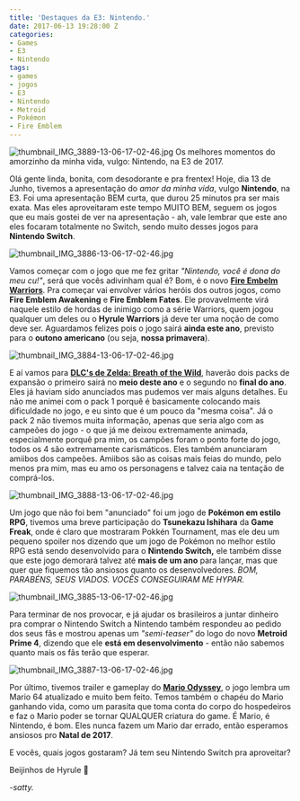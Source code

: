 ```yaml
---
title: 'Destaques da E3: Nintendo.'
date: 2017-06-13 19:28:00 Z
categories:
- Games
- E3
- Nintendo
tags:
- games
- jogos
- E3
- Nintendo
- Metroid
- Pokémon
- Fire Emblem
---
```


![thumbnail_IMG_3889-13-06-17-02-46.jpg](/uploads/thumbnail_IMG_3889-13-06-17-02-46.jpg)
Os melhores momentos do amorzinho da minha vida, vulgo: Nintendo, na E3 de 2017.

Olá gente linda, bonita, com desodorante e pra frentex! Hoje, dia 13 de Junho, tivemos a apresentação do *amor da minha vida*, vulgo **Nintendo**, na E3. Foi uma apresentação BEM curta, que durou 25 minutos pra ser mais exata. Mas eles aproveitaram este tempo MUITO BEM, seguem os jogos que eu mais gostei de ver na apresentação - ah, vale lembrar que este ano eles focaram totalmente no Switch, sendo muito desses jogos para **Nintendo Switch**.

![thumbnail_IMG_3886-13-06-17-02-46.jpg](/uploads/thumbnail_IMG_3886-13-06-17-02-46.jpg)

Vamos começar com o jogo que me fez gritar *"Nintendo, você é dona do meu cu!"*, será que vocês adivinham qual é? Bom, é o novo **[Fire Embelm Warriors](https://www.youtube.com/watch?v=R8Ia_PCKPpY)**. Pra começar vai envolver vários heróis dos outros jogos, como **Fire Emblem Awakening** e **Fire Emblem Fates**. Ele provavelmente virá naquele estilo de hordas de inimigo como a série Warriors, quem jogou qualquer um deles ou o **Hyrule Warriors** já deve ter uma noção de como deve ser. Aguardamos felizes pois o jogo sairá **ainda este ano**, previsto para o **outono americano** (ou seja, **nossa primavera**). 

![thumbnail_IMG_3884-13-06-17-02-46.jpg](/uploads/thumbnail_IMG_3884-13-06-17-02-46.jpg)

E aí vamos para **[DLC's de Zelda: Breath of the Wild](https://www.youtube.com/watch?v=Q-s67KdwpYI)**, haverão dois packs de expansão o primeiro sairá no **meio deste ano** e o segundo no **final do ano**. Eles já haviam sido anunciados mas pudemos ver mais alguns detalhes. Eu não me animei com o pack 1 porquê é basicamente colocando mais dificuldade no jogo, e eu sinto que é um pouco da "mesma coisa". Já o pack 2 não tivemos muita informação, apenas que seria algo com as campeões do jogo - o que já me deixou extremamente animada, especialmente porquê pra mim, os campões foram o ponto forte do jogo, todos os 4 são extremamente carismáticos. Eles também anunciaram amiibos dos campeões. Amiibos são as coisas mais feias do mundo, pelo menos pra mim, mas eu amo os personagens e talvez caia na tentação de comprá-los. 

![thumbnail_IMG_3888-13-06-17-02-46.jpg](/uploads/thumbnail_IMG_3888-13-06-17-02-46.jpg)

Um jogo que não foi bem "anunciado" foi um jogo de **Pokémon em estilo RPG**, tivemos uma breve participação do **Tsunekazu Ishihara** da **Game Freak**, onde é claro que mostraram Pokkén Tournament, mas ele deu um pequeno spoiler nos dizendo que um jogo de Pokémon no melhor estilo RPG está sendo desenvolvido para o **Nintendo Switch,** ele também disse que este jogo demorará talvez até **mais de um ano** para lançar, mas que quer que fiquemos tão ansiosos quanto os desenvolvedores. *BOM, PARABÉNS, SEUS VIADOS. VOCÊS CONSEGUIRAM ME HYPAR.*

![thumbnail_IMG_3885-13-06-17-02-46.jpg](/uploads/thumbnail_IMG_3885-13-06-17-02-46.jpg)

Para terminar de nos provocar, e já ajudar os brasileiros a juntar dinheiro pra comprar o Nintendo Switch a Nintendo também respondeu ao pedido dos seus fãs e mostrou apenas um *"semi-teaser"* do logo do novo **Metroid Prime 4**, dizendo que ele **está em desenvolvimento** - então não sabemos quanto mais os fãs terão que esperar.

![thumbnail_IMG_3887-13-06-17-02-46.jpg](/uploads/thumbnail_IMG_3887-13-06-17-02-46.jpg)

Por último, tivemos trailer e gameplay do **[Mario Odyssey](https://www.youtube.com/watch?v=wGQHQc_3ycE)**, o jogo lembra um Mario 64 atualizado e muito bem feito. Temos também o chapéu do Mario ganhando vida, como um parasita que toma conta do corpo do hospedeiros e faz o Mario poder se tornar QUALQUER criatura do game. É Mario, é Nintendo, é bom. Eles nunca fazem um Mario dar errado, então esperamos ansiosos pro **Natal de 2017**.

E vocês, quais jogos gostaram? Já tem seu Nintendo Switch pra aproveitar?

Beijinhos de Hyrule 💋

*-satty.*